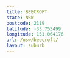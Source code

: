 ```yaml
---
title: BEECROFT
state: NSW
postcode: 2119
latitude: -33.755499
longitude: 151.064176
url: /nsw/beecroft/
layout: suburb
---
```

